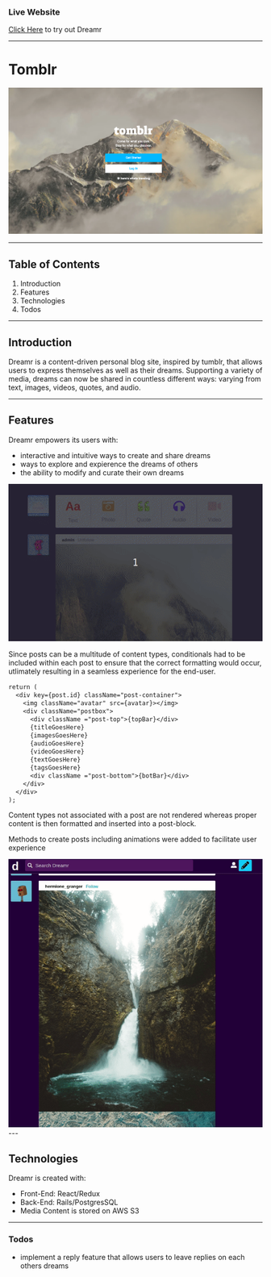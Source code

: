 ### Live Website

[Click Here](https://tomblr.herokuapp.com/#/) to try out Dreamr

---


# Tomblr

  <a href="https://tomblr.herokuapp.com/#/">
    <img src="https://raw.githubusercontent.com/tombetthauser/tomblr/master/tomblr.png">
  </a>

---

## Table of Contents
1. Introduction
2. Features
3. Technologies
4. Todos

---

## Introduction
Dreamr is a content-driven personal blog site, inspired by tumblr, that allows users to express themselves as well as their dreams. Supporting a variety of media, dreams can now be shared in countless different ways: varying from text, images, videos, quotes, and audio.

---

## Features
Dreamr empowers its users with:
* interactive and intuitive ways to create and share dreams
* ways to explore and expierence the dreams of others
* the ability to modify and curate their own dreams

<img src="https://raw.githubusercontent.com/applecidera/Dreamr/master/app/assets/images/post_type.gif" />

Since posts can be a multitude of content types, conditionals had to be included within each post to ensure that the correct formatting would occur, utlimately resulting in a seamless experience for the end-user.
```
return (
  <div key={post.id} className="post-container">
    <img className="avatar" src={avatar}></img>
    <div className="postbox">
      <div className ="post-top">{topBar}</div>
      {titleGoesHere}
      {imagesGoesHere}
      {audioGoesHere}
      {videoGoesHere}
      {textGoesHere}
      {tagsGoesHere}
      <div className ="post-bottom">{botBar}</div>
    </div>
  </div>
);
```
Content types not associated with a post are not rendered whereas proper content is then formatted and inserted into a post-block.


Methods to create posts including animations were added to facilitate user experience 

<img src="https://raw.githubusercontent.com/applecidera/Dreamr/master/app/assets/images/zip-up.gif" />
---

## Technologies
Dreamr is created with:
* Front-End: React/Redux 
* Back-End: Rails/PostgresSQL
* Media Content is stored on AWS S3

---

### Todos
* implement a reply feature that allows users to leave replies on each others dreams